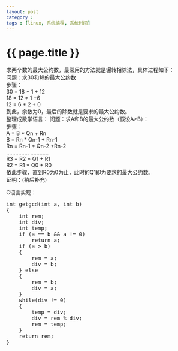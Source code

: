 ```yaml
---
layout: post
category : 
tags : [linux, 系统编程, 系统时间]
---
```


{{ page.title }}
====

求两个数的最大公约数，最常用的方法就是辗转相除法，具体过程如下：    
问题：求30和18的最大公约数  
步骤：  
30 = 18 * 1 + 12  
18 = 12 * 1 +6  
12 = 6 * 2 + 0  
到此，余数为0，最后的除数就是要求的最大公约数。  
整理成数学语言：
问题：求A和B的最大公约数（假设A>B）：  
步骤：  
A = B * Qn + Rn  
B = Rn * Qn-1 + Rn-1  
Rn = Rn-1 * Qn-2 +Rn-2  
…………… …………  
R3 = R2 * Q1 + R1  
R2 = R1 * Q0 + R0  
依此步骤，直到R0为0为止，此时的Q1即为要求的最大公约数。  
证明：(稍后补充)    

C语言实现：  
<pre>
int getgcd(int a, int b)
{
    int rem;
    int div;
    int temp;
    if (a == b && a != 0)
        return a;
    if (a > b)
    {
        rem = a;
        div = b;
    } else
    {
        rem = b;
        div = a;
    }
    while(div != 0)
    {
        temp = div;
        div = rem % div;
        rem = temp;
    }
    return rem;
}
</pre>
